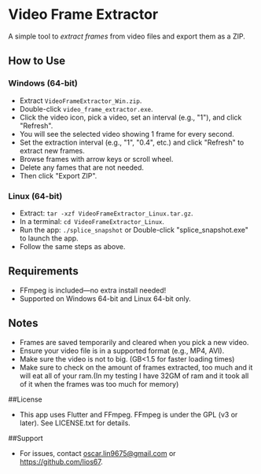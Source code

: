 # Video Frame Extractor

A simple tool to *extract frames* from video files and export them as a ZIP.

## How to Use

### Windows (64-bit)
- Extract `VideoFrameExtractor_Win.zip`.
- Double-click `video_frame_extractor.exe`.
- Click the video icon, pick a video, set an interval (e.g., "1"), and click "Refresh".
- You will see the selected video showing 1 frame for every second.
- Set the extraction interval (e.g., "1", "0.4", etc.) and click "Refresh" to extract new frames.
- Browse frames with arrow keys or scroll wheel.
- Delete any fames that are not needed.
- Then click "Export ZIP".

### Linux (64-bit)
- Extract: `tar -xzf VideoFrameExtractor_Linux.tar.gz`.
- In a terminal: `cd VideoFrameExtractor_Linux`.
- Run the app: `./splice_snapshot` or Double-click "splice_snapshot.exe" to launch the app.
- Follow the same steps as above.

## Requirements
- FFmpeg is included—no extra install needed!
- Supported on Windows 64-bit and Linux 64-bit only.

## Notes
- Frames are saved temporarily and cleared when you pick a new video.
- Ensure your video file is in a supported format (e.g., MP4, AVI).
- Make sure the video is not to big. (GB<1.5 for faster loading times)
- Make sure to check on the amount of frames extracted, too much and it will eat all of your ram.(In my testing I have 32GM of ram and it took all of it when the frames was too much for memory)

##License
- This app uses Flutter and FFmpeg. FFmpeg is under the GPL (v3 or later). See LICENSE.txt for details.

##Support
- For issues, contact oscar.lin9675@gmail.com or https://github.com/lios67.
